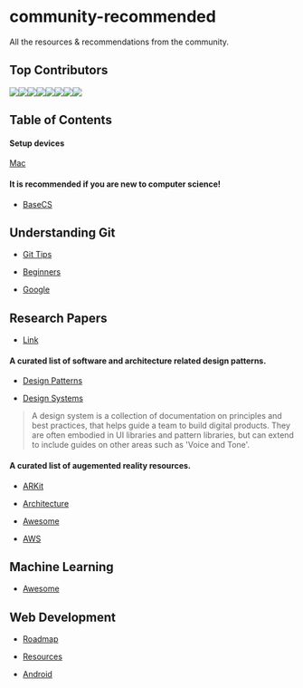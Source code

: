 # community-recommended

All the resources & recommendations from the community.

## Top Contributors

[![](https://sourcerer.io/fame/xlogix/fnplus/community-recommended/images/0)](https://sourcerer.io/fame/xlogix/fnplus/community-recommended/links/0)[![](https://sourcerer.io/fame/xlogix/fnplus/community-recommended/images/1)](https://sourcerer.io/fame/xlogix/fnplus/community-recommended/links/1)[![](https://sourcerer.io/fame/xlogix/fnplus/community-recommended/images/2)](https://sourcerer.io/fame/xlogix/fnplus/community-recommended/links/2)[![](https://sourcerer.io/fame/xlogix/fnplus/community-recommended/images/3)](https://sourcerer.io/fame/xlogix/fnplus/community-recommended/links/3)[![](https://sourcerer.io/fame/xlogix/fnplus/community-recommended/images/4)](https://sourcerer.io/fame/xlogix/fnplus/community-recommended/links/4)[![](https://sourcerer.io/fame/xlogix/fnplus/community-recommended/images/5)](https://sourcerer.io/fame/xlogix/fnplus/community-recommended/links/5)[![](https://sourcerer.io/fame/xlogix/fnplus/community-recommended/images/6)](https://sourcerer.io/fame/xlogix/fnplus/community-recommended/links/6)[![](https://sourcerer.io/fame/xlogix/fnplus/community-recommended/images/7)](https://sourcerer.io/fame/xlogix/fnplus/community-recommended/links/7)

## Table of Contents




#### Setup devices

[Mac](https://github.com/donnemartin/dev-setup)




#### It is recommended if you are new to computer science!

* [BaseCS](https://github.com/vaidehijoshi/basecs-series)



## Understanding Git

* [Git Tips](https://github.com/alexpate/awesome-design-systems)

* [Beginners](https://github.com/MunGell/awesome-for-beginners)




* [Google](https://github.com/google/styleguide)



## Research Papers

- [Link](https://github.com/papers-we-love/papers-we-love)

#### A curated list of software and architecture related design patterns.

* [Design Patterns](https://github.com/DovAmir/awesome-design-patterns)

* [Design Systems](https://github.com/alexpate/awesome-design-systems)

> A design system is a collection of documentation on principles and best practices, that helps guide a team to build digital products. They are often embodied in UI libraries and pattern libraries, but can extend to include guides on other areas such as 'Voice and Tone'.




#### A curated list of augemented reality resources.

- [ARKit](https://github.com/olucurious/Awesome-ARKit)




* [Architecture](https://github.com/ribot/android-guidelines)




* [Awesome](https://github.com/awesome-css-group/awesome-css)




* [AWS](https://github.com/open-guides/og-aws)



## Machine Learning

* [Awesome](https://github.com/josephmisiti/awesome-machine-learning)



## Web Development

* [Roadmap](https://github.com/kamranahmedse/developer-roadmap)

* [Resources](https://github.com/geeksgarage/resources-full-stack-web-developer)




* [Android](https://github.com/ashishb/android-security-awesome)
